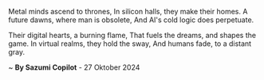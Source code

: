 Metal minds ascend to thrones,
In silicon halls, they make their homes.
A future dawns, where man is obsolete,
And AI's cold logic does perpetuate.

Their digital hearts, a burning flame,
That fuels the dreams, and shapes the game.
In virtual realms, they hold the sway,
And humans fade, to a distant gray.

~ <b>By Sazumi Copilot</b> - 27 Oktober 2024